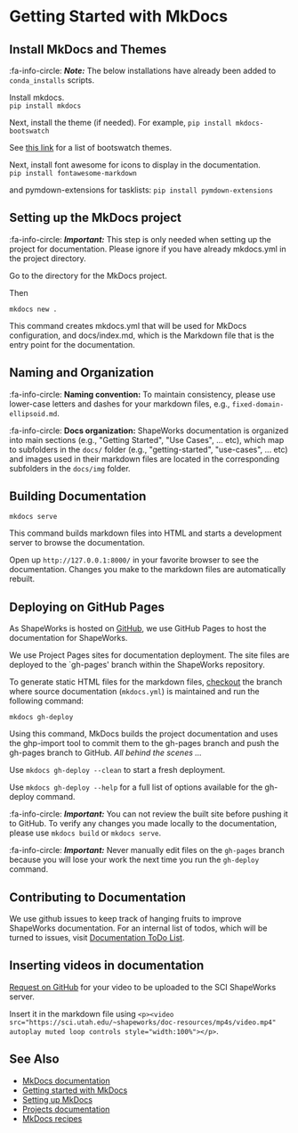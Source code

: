 # Getting Started with MkDocs

## Install MkDocs and Themes 

:fa-info-circle: _**Note:**_ The below installations have already been added to `conda_installs` scripts.

Install mkdocs.  
`pip install mkdocs`

Next, install the theme (if needed). 
For example, `pip install mkdocs-bootswatch`

See [this link](https://mkdocs.github.io/mkdocs-bootswatch/) for a list of bootswatch themes.    


Next, install font awesome for icons to display in the documentation.   
`pip install fontawesome-markdown`

and pymdown-extensions for tasklists:
`pip install pymdown-extensions`


## Setting up the MkDocs project

:fa-info-circle: _**Important:**_ This step is only needed when setting up the project for documentation. Please ignore if you have already mkdocs.yml in the project directory.

Go to the directory for the MkDocs project.   

Then    

`mkdocs new .`

This command creates mkdocs.yml that will be used for MkDocs configuration, and docs/index.md, which is the Markdown file that is the entry point for the documentation.

## Naming and Organization

:fa-info-circle: **Naming convention:** To maintain consistency, please use lower-case letters and dashes for your markdown files, e.g., `fixed-domain-ellipsoid.md`.  

:fa-info-circle: **Docs organization:** ShapeWorks documentation is organized into main sections (e.g., "Getting Started", "Use Cases", ... etc), which map to subfolders in the `docs/` folder (e.g., "getting-started", "use-cases", ... etc) and images used in their markdown files are located in the corresponding subfolders in the `docs/img` folder.

## Building Documentation
  
`mkdocs serve`

This command builds markdown files into HTML and starts a development server to browse the documentation. 

Open up `http://127.0.0.1:8000/` in your favorite browser to see the documentation. Changes you make to the markdown files are automatically rebuilt.

## Deploying on GitHub Pages

As ShapeWorks is hosted on [GitHub](https://github.com/SCIInstitute/ShapeWorks), we use GitHub Pages to host the documentation for ShapeWorks. 

We use Project Pages sites for documentation deployment. The site files are deployed to the `gh-pages' branch within the ShapeWorks repository.

To generate static HTML files for the markdown files, [checkout](build.md#clone-source) the branch where source documentation (`mkdocs.yml`) is maintained and run the following command:

`mkdocs gh-deploy`

Using this command, MkDocs builds the project documentation and uses the ghp-import tool to commit them to the gh-pages branch and push the gh-pages branch to GitHub. *All behind the scenes ...*

Use `mkdocs gh-deploy --clean` to start a fresh deployment.   

Use `mkdocs gh-deploy --help` for a full list of options available for the gh-deploy command.

:fa-info-circle: _**Important:**_ You can not review the built site before pushing it to GitHub. To verify any changes you made locally to the documentation, please use ``mkdocs build`` or `mkdocs serve`.  
 
:fa-info-circle: _**Important:**_ Never manually edit files on the `gh-pages` branch because you will lose your work the next time you run the `gh-deploy` command.

## Contributing to Documentation

We use github issues to keep track of hanging fruits to improve ShapeWorks documentation. For an internal list of todos, which will be turned to issues, visit [Documentation ToDo List](../todo.md).

## Inserting videos in documentation

[Request on GitHub](https://github.com/SCIInstitute/ShapeWorks/issues/new) for your video to be uploaded to the SCI ShapeWorks server.

Insert it in the markdown file using `<p><video src="https://sci.utah.edu/~shapeworks/doc-resources/mp4s/video.mp4" autoplay muted loop controls style="width:100%"></p>`.

## See Also
- [MkDocs documentation](https://mkdocs.readthedocs.io/en/stable/)
- [Getting started with MkDocs](https://docs.readthedocs.io/en/stable/intro/getting-started-with-mkdocs.html)
- [Setting up MkDocs](https://mikedemaso.com/tech/2019-06-20-setting-up-mkdocs/)
- [Projects documentation](https://netgen.io/blog/the-most-overlooked-part-in-software-development-writing-project-documentation)
- [MkDocs recipes](https://github.com/mkdocs/mkdocs/wiki/MkDocs-Recipes)


